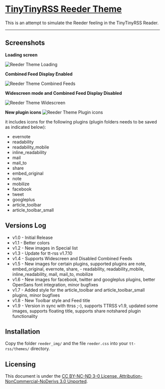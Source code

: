 [TinyTinyRSS Reeder Theme](http://zawiki.dyndns.org/doku.php/tschinz:linux_ttrss)
================================

This is an attempt to simulate the Reeder feeling in the TinyTinyRSS Reader.

---

Screenshots
---
**Loading screen**

![Reeder Theme Loading](https://github.com/tschinz/tt-rss_reeder_theme/blob/legacy/screenshot/screenshot2.png?raw=true)

**Combined Feed Display Enabled**

![Reeder Theme Combined Feeds](https://github.com/tschinz/tt-rss_reeder_theme/blob/legacy/screenshot/screenshot1.png?raw=true)

**Widescreen mode and Combined Feed Display Disabled**

![Reeder Theme Widescreen](https://github.com/tschinz/tt-rss_reeder_theme/blob/legacy/screenshot/screenshot3.png?raw=true)

**New plugin icons**
![Reeder Theme Plugin icons](https://github.com/tschinz/tt-rss_reeder_theme/blob/legacy/screenshot/screenshot4.png?raw=true)

it includes icons for the following plugins (plugin folders needs to be saved as indicated below):
- evernote
- readability
- readability_mobile
- inline_readability
- mail
- mail_to
- share
- embed_original
- note
- mobilize
- facebook
- tweet
- googleplus
- article_toolbar
- article_toolbar_small

Versions Log
---
- v1.0 - Initial Release
- v1.1 - Better colors
- v1.2 - New images in Special list
- v1.3 - Update for tt-rss v1.7.10
- v1.4 - Supports Widescreen and Disabled Combined Feeds
- v1.5 - New images for certain plugins, supported plugins are note, embed_original, evernote, share, - readability, readability_mobile, inline_readability, mail, mail_to, mobilize
- v1.6 - New images for facebook, twitter and googleplus plugins, better OpenSans font integration, minor bugfixes
- v1.7 - Added style for the article_toolbar and article_toolbar_small plugins, minor bugfixes
- v1.8 - New Toolbar style and Feed title
- v1.9 - Version in sync with ttrss ;-), supports TTRSS v1.9, updated some images, supports floating title, supports share notshared plugin functionality

Installation
---
Copy the folder `reeder_img/` and the file `reeder.css` into your `tt-rss/themes/` directory.

Licensing
---
This document is under the [CC BY-NC-ND 3-0 License, Attribution-NonCommercial-NoDerivs 3.0 Unported](http://creativecommons.org/licenses/by-nc-nd/3.0/).
